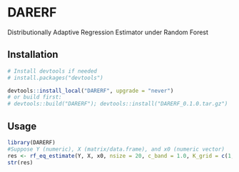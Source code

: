 # DARERF

Distributionally Adaptive Regression Estimator under Random Forest
## Installation

```r
# Install devtools if needed
# install.packages("devtools")

devtools::install_local("DARERF", upgrade = "never")
# or build first:
# devtools::build("DARERF"); devtools::install("DARERF_0.1.0.tar.gz")
```

## Usage
```r
library(DARERF)
#Suppose Y (numeric), X (matrix/data.frame), and x0 (numeric vector)
res <- rf_eq_estimate(Y, X, x0, nsize = 20, c_band = 1.0, K_grid = c(1,4,9),  L = 5)
str(res)
```
